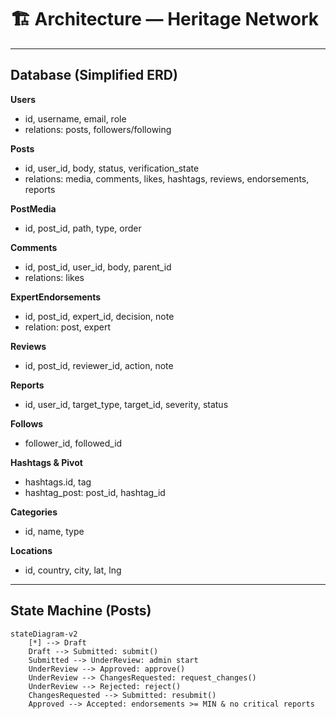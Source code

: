# 🏗️ Architecture — Heritage Network

---

## Database (Simplified ERD)

**Users**

-   id, username, email, role
-   relations: posts, followers/following

**Posts**

-   id, user_id, body, status, verification_state
-   relations: media, comments, likes, hashtags, reviews, endorsements, reports

**PostMedia**

-   id, post_id, path, type, order

**Comments**

-   id, post_id, user_id, body, parent_id
-   relations: likes

**ExpertEndorsements**

-   id, post_id, expert_id, decision, note
-   relation: post, expert

**Reviews**

-   id, post_id, reviewer_id, action, note

**Reports**

-   id, user_id, target_type, target_id, severity, status

**Follows**

-   follower_id, followed_id

**Hashtags & Pivot**

-   hashtags.id, tag
-   hashtag_post: post_id, hashtag_id

**Categories**

-   id, name, type

**Locations**

-   id, country, city, lat, lng

---

## State Machine (Posts)

```mermaid
stateDiagram-v2
    [*] --> Draft
    Draft --> Submitted: submit()
    Submitted --> UnderReview: admin start
    UnderReview --> Approved: approve()
    UnderReview --> ChangesRequested: request_changes()
    UnderReview --> Rejected: reject()
    ChangesRequested --> Submitted: resubmit()
    Approved --> Accepted: endorsements >= MIN & no critical reports
```
